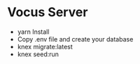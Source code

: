 # Vocus Server

* yarn Install
* Copy .env file and create your database
* knex migrate:latest
* knex seed:run

